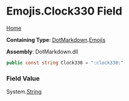 # Emojis\.Clock330 Field

[Home](../../../README.md)

**Containing Type**: [DotMarkdown](../../README.md)\.[Emojis](../README.md)

**Assembly**: DotMarkdown\.dll

```csharp
public const string Clock330 = ":clock330:"
```

### Field Value

System\.[String](https://docs.microsoft.com/en-us/dotnet/api/system.string)